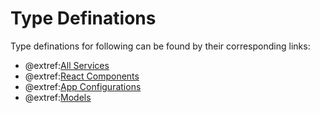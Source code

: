 # Type Definations

Type definations for following can be found by their corresponding links:

- @extref:[All Services](ts-docs:modules/clients.html)
- @extref:[React Components](ts-docs:modules/components.html)
- @extref:[App Configurations](ts-docs:modules/config.html)
- @extref:[Models](ts-docs:modules/models.html)
